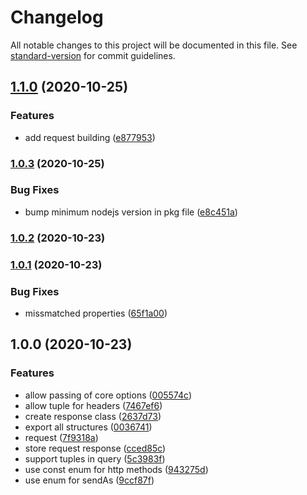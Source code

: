 # Changelog

All notable changes to this project will be documented in this file. See [standard-version](https://github.com/conventional-changelog/standard-version) for commit guidelines.

## [1.1.0](https://github.com/BytersProject/centra/compare/v1.0.3...v1.1.0) (2020-10-25)


### Features

* add request building ([e877953](https://github.com/BytersProject/centra/commit/e877953b349f6a223fb478c6fcec2d209ad9fc48))

### [1.0.3](https://github.com/BytersProject/centra/compare/v1.0.2...v1.0.3) (2020-10-25)


### Bug Fixes

* bump minimum nodejs version in pkg file ([e8c451a](https://github.com/BytersProject/centra/commit/e8c451ac102dfb5dc54609804eabbb503f028a9a))

### [1.0.2](https://github.com/BytersProject/centra/compare/v1.0.1...v1.0.2) (2020-10-23)

### [1.0.1](https://github.com/BytersProject/centra/compare/v1.0.0...v1.0.1) (2020-10-23)


### Bug Fixes

* missmatched properties ([65f1a00](https://github.com/BytersProject/centra/commit/65f1a0046355c41d41f13f4fec7448c7d318d922))

## 1.0.0 (2020-10-23)


### Features

* allow passing of core options ([005574c](https://github.com/BytersProject/centra/commit/005574c632b2cc6a5fef7c8829a04098f5079a4d))
* allow tuple for headers ([7467ef6](https://github.com/BytersProject/centra/commit/7467ef67c8938144674e986d233b8736c1e73a2c))
* create response class ([2637d73](https://github.com/BytersProject/centra/commit/2637d73e6d3ff6214aef16c87d86e851b7e14d28))
* export all structures ([0036741](https://github.com/BytersProject/centra/commit/003674140c3e18621d11322250edb9a5c87acc4f))
* request ([7f9318a](https://github.com/BytersProject/centra/commit/7f9318afab38ea95bf6b5f938d920948f09287e7))
* store request response ([cced85c](https://github.com/BytersProject/centra/commit/cced85c815b9c6d9a32e720b475d67f9911007e7))
* support tuples in query ([5c3983f](https://github.com/BytersProject/centra/commit/5c3983ff612f45dda2762ee1bf9314c60a996217))
* use const enum for http methods ([943275d](https://github.com/BytersProject/centra/commit/943275dedbcffa4ac22c31e44892eddb61246af7))
* use enum for sendAs ([9ccf87f](https://github.com/BytersProject/centra/commit/9ccf87fa2a021fabf5dcd45309f1482cd62503a1))
